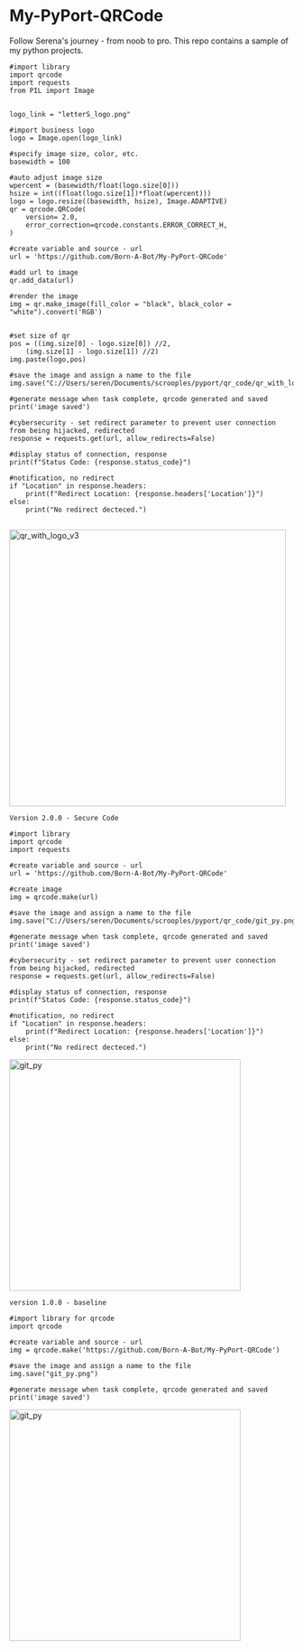 # My-PyPort-QRCode
Follow Serena's journey - from noob to pro. This repo contains a sample of my
python projects. 
```
#import library 
import qrcode
import requests
from PIL import Image


logo_link = "letterS_logo.png"

#import business logo
logo = Image.open(logo_link)

#specify image size, color, etc.
basewidth = 100

#auto adjust image size
wpercent = (basewidth/float(logo.size[0]))
hsize = int((float(logo.size[1])*float(wpercent)))
logo = logo.resize((basewidth, hsize), Image.ADAPTIVE)
qr = qrcode.QRCode(
    version= 2.0,
    error_correction=qrcode.constants.ERROR_CORRECT_H,
)

#create variable and source - url
url = 'https://github.com/Born-A-Bot/My-PyPort-QRCode' 

#add url to image
qr.add_data(url)

#render the image
img = qr.make_image(fill_color = "black", black_color = "white").convert('RGB')


#set size of qr
pos = ((img.size[0] - logo.size[0]) //2,
	(img.size[1] - logo.size[1]) //2)
img.paste(logo,pos)

#save the image and assign a name to the file
img.save("C://Users/seren/Documents/scrooples/pyport/qr_code/qr_with_logo_v3.png")

#generate message when task complete, qrcode generated and saved
print('image saved')

#cybersecurity - set redirect parameter to prevent user connection from being hijacked, redirected
response = requests.get(url, allow_redirects=False)

#display status of connection, response
print(f"Status Code: {response.status_code}")

#notification, no redirect
if "Location" in response.headers:
    print(f"Redirect Location: {response.headers['Location']}")
else:
    print("No redirect decteced.")


```

<img width="490" height="490" alt="qr_with_logo_v3" src="https://github.com/user-attachments/assets/11786c2c-98f3-4440-9a86-47c724db9a82" />


```
Version 2.0.0 - Secure Code

#import library 
import qrcode
import requests

#create variable and source - url
url = 'https://github.com/Born-A-Bot/My-PyPort-QRCode' 

#create image
img = qrcode.make(url)

#save the image and assign a name to the file
img.save("C://Users/seren/Documents/scrooples/pyport/qr_code/git_py.png")

#generate message when task complete, qrcode generated and saved
print('image saved')

#cybersecurity - set redirect parameter to prevent user connection from being hijacked, redirected
response = requests.get(url, allow_redirects=False)

#display status of connection, response
print(f"Status Code: {response.status_code}")

#notification, no redirect
if "Location" in response.headers:
    print(f"Redirect Location: {response.headers['Location']}")
else:
    print("No redirect decteced.")

```

<img width="410" height="410" alt="git_py" src="https://github.com/user-attachments/assets/6a7773ff-8253-4d5e-9fa0-33c0d43de212" />


```
version 1.0.0 - baseline

#import library for qrcode 
import qrcode

#create variable and source - url
img = qrcode.make('https://github.com/Born-A-Bot/My-PyPort-QRCode')

#save the image and assign a name to the file
img.save("git_py.png")

#generate message when task complete, qrcode generated and saved
print('image saved')

```


<img width="410" height="410" alt="git_py" src="https://github.com/user-attachments/assets/daca163c-ad06-429d-9c3f-0c07f75afd28" />
